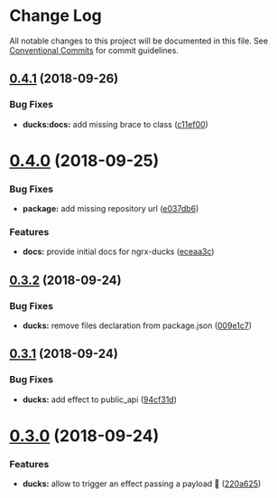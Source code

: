 # Change Log

All notable changes to this project will be documented in this file.
See [Conventional Commits](https://conventionalcommits.org) for commit guidelines.

<a name="0.4.1"></a>
## [0.4.1](https://github.com/co-it/co-it/compare/v0.4.0...v0.4.1) (2018-09-26)


### Bug Fixes

* **ducks:docs:** add missing brace to class ([c11ef00](https://github.com/co-it/co-it/commit/c11ef00))





<a name="0.4.0"></a>
# [0.4.0](https://github.com/@co-it/co-it/compare/v0.3.2...v0.4.0) (2018-09-25)


### Bug Fixes

* **package:** add missing repository url ([e037db6](https://github.com/@co-it/co-it/commit/e037db6))


### Features

* **docs:** provide initial docs for ngrx-ducks ([eceaa3c](https://github.com/@co-it/co-it/commit/eceaa3c))





<a name="0.3.2"></a>
## [0.3.2](https://github.com/co-IT/co-it/compare/v0.3.1...v0.3.2) (2018-09-24)


### Bug Fixes

* **ducks:** remove files declaration from package.json ([009e1c7](https://github.com/co-IT/co-it/commit/009e1c7))





<a name="0.3.1"></a>
## [0.3.1](https://github.com/co-IT/co-it/compare/v0.3.0...v0.3.1) (2018-09-24)


### Bug Fixes

* **ducks:** add effect to public_api ([94cf31d](https://github.com/co-IT/co-it/commit/94cf31d))





<a name="0.3.0"></a>
# [0.3.0](https://github.com/co-IT/co-it/compare/v0.3.0-alpha.0...v0.3.0) (2018-09-24)


### Features

* **ducks:** allow to trigger an effect passing a payload :rocket: ([220a625](https://github.com/co-IT/co-it/commit/220a625))
